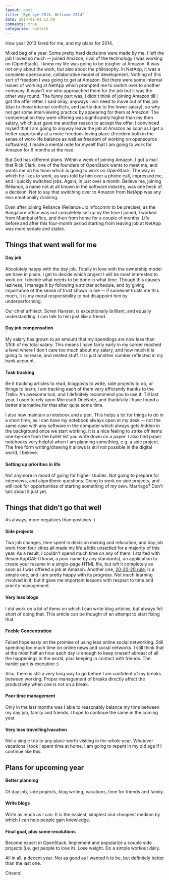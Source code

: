 ```yaml
---
layout: post
title: "Bye bye 2013. Welcome 2014"
date: 2014-01-01 13:40
comments: true
categories: nontech
---
```


How year 2013 fared for me, and my plans for 2014.

<!--more-->

Mixed bag of a year. Some pretty hard decisions were made by me. I left the job I loved so much -- joined Amazon,
rival of the technology I was working on (OpenStack). I knew my life was going to be tougher at Amazon. It was not only about
the work, but also about the philosophy. In NetApp, it was a complete opensource, collaborative model of development. Nothing 
of this sort of freedom I was going to get at Amazon. But there were some internal issues of working at NetApp which prompted
me to switch over to another company. It wasn't me who approached them for the job but it was the other way round.  The funny part was, I didn't think of joining Amazon till I got the offer letter. I said okay, anyways I will need to move out of this job
(due to those internal conflicts, and partly due to the lower salary), so why not get some interviewing practice by appearing 
for them at Amazon! The compensation they were offering was significantly higher than my then salary, which just gave me another reason to accept the offer. I convinced myself that I am going to anyway leave the job at Amazon as soon as I get a better opportunity
at a more freedom-loving place (freedom both in the sense of work-life balance as well as freedom of working on opensource softwares). 
I made a mental note for myself that I am going to work for Amazon for 6 months at the max.

But God has different plans. Within a week of joining Amazon, I got a mail that Rick Clark, one of the founders of OpenStack wants to meet me, and wants me on his team which is going to work on OpenStack. The way in which he likes to work, as was told by him over a phone call, impressed me, and I quickly switched jobs. Again, in just over a month. Believe me, joining Reliance, a name not at all known in the software industry, was one heck of a decision. Not to say that switching over to Amazon from NetApp was any less emotionally draining. 

Even after joining Reliance (Reliance Jio Infocomm to be precise), as the Bangalore office was not completely set up by the time I joined, I worked from Mumbai office, and then from home for a couple of months. Life before and after this four-month period starting from leaving job at NetApp was more sedate and stable.

## Things that went well for me

#### Day job
Absolutely happy with the day job. Totally in love with the ownership model we have in place. I get to decide which project I will be most interested to work on. I decide what needs to be done in what time. Though this causes laziness, I manage it by following a stricter schedule, and by giving importance of the sense of trust shown in me -- if someone trusts me this much, it is my moral responsibility to not disappoint him by underperforming.

Our chief arhitect, Soren Hansen, is exceptionally brilliant, and equally understanding. I can talk to him just like a friend.

#### Day job compensation
My salary has grown to an amount that my spendings are now less than 1/5th of my total salary. This means I have fairly early in my career reached a level where I don't care too much about my salary, and how much it is going to increase, and related stuff. It is just another number reflected in my bank account.

#### Task tracking
Be it tracking articles to read, blogposts to write, side projects to do, or things to learn; I am tracking each of them very efficiently thanks to the Trello. An awesome tool, and I definitely recommend you to use it. Till last year, I used to rely upon Microsoft OneNote, and thankfully I have found a better alternative for that after quite some time. 

I also now maintain a notebook and a pen. This helps a lot for things to do in a short time, as I can have my notebook always open at my desk -- not the same case with any software in the computer which always gets hidden in the background once we start working. It is a nice feeling to strike off items one-by-one from the bullet list you write down on a paper. I also find paper notebooks very helpful when I am planning something, e.g. a side project. The free form writing/drawing it allows is still not possible in the digital world, I believe.

#### Setting up priorities in life
Not anymore in mood of going for higher studies. Not going to prepare for interviews, and algorithmic questions. Going to work on side projects, and will look for opportunities of starting something of my own. Marriage? Don't talk about it just yet.

## Things that didn't go that well
As always, more negatives than positives :)

#### Side projects
Two job changes, time spent in decision making and relocation, and day job work from four cities all made my life a little unsettled for a majority of this year. As a result, I couldn't spend much time on any of them. I started with ResumAppGAE (I know, a poor name by any standards), an application to create your resume in a single-page HTML file, but left it completely as soon as I was offered a job at Amazon. Another one, <a href="http://www.rushiagr.com/202020rule/" target="_blank">20-20-20 rule</a>, is a simple one, and I am pretty happy with its progress. Not much learning involved in it, but it gave me important lessons with respect to time and priority management. 

#### Very less blogs
I did work on a lot of items on which I can write blog articles, but always fell short of doing that. This article can be thought of an attempt to start fixing that.

#### Feeble Concentration
Failed hopelessly on the promise of using less online social networking. Still spending too much time on online news and social networks. I still think that at the most half an hour each day is enough to keep oneself abreast of all the happenings in the world, plus keeping in contact with friends. The harder part is execution :)

Also, there is still a very long way to go before I am confident of my breaks between working. Proper management of breaks directly affect the productivity when one is not on a break.

#### Poor time management
Only in the last months was I able to reasonably balance my time between my day job, family and friends. I hope to continue the same in the coming year.

#### Very less travelling/vacation
Not a single trip to any place worth visiting in the whole year. Whatever vacations I took I spent time at home. I am going to repent in my old age if I continue like this.


## Plans for upcoming year

#### Better planning
Of day job, side projects, blog writing, vacations, time for friends and family.

#### Write blogs
Write as much as I can. It is the easiest, simplest and cheapest medium by which I can help people gain knowledge.

#### Final goal, plus some resolutions
Become expert in OpenStack. Implement and popularize a couple side projects (i.e. get people to love it). Lose weight. Do a simple workout daily.


All in all, a decent year. Not as good as I wanted it to be, but definitely better than the last one.

Cheers!
